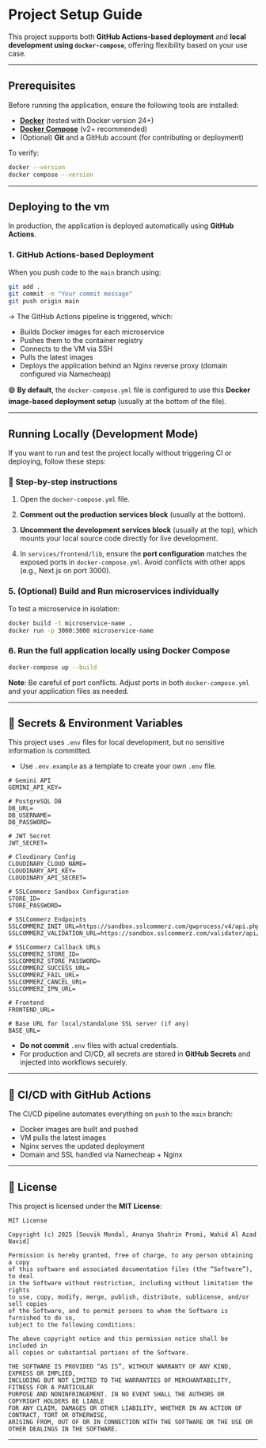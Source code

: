 # Project Setup Guide

This project supports both **GitHub Actions-based deployment** and **local development using `docker-compose`**, offering flexibility based on your use case.

---

##  Prerequisites

Before running the application, ensure the following tools are installed:

- **[Docker](https://docs.docker.com/get-docker/)** (tested with Docker version 24+)
- **[Docker Compose](https://docs.docker.com/compose/install/)** (v2+ recommended)
- (Optional) **Git** and a GitHub account (for contributing or deployment)

To verify:

```bash
docker --version
docker compose --version
```

---

## Deploying  to the vm

In production, the application is deployed automatically using **GitHub Actions**.

### 1. GitHub Actions-based Deployment

When you push code to the `main` branch using:

```bash
git add .
git commit -m "Your commit message"
git push origin main
```

→ The GitHub Actions pipeline is triggered, which:

- Builds Docker images for each microservice
- Pushes them to the container registry
- Connects to the VM via SSH
- Pulls the latest images
- Deploys the application behind an Nginx reverse proxy (domain configured via Namecheap)

🟢 **By default**, the `docker-compose.yml` file is configured to use this **Docker image-based deployment setup** (usually at the bottom of the file).

---

##  Running Locally (Development Mode)

If you want to run and test the project locally without triggering CI or deploying, follow these steps:

### 🔧 Step-by-step instructions

1. Open the `docker-compose.yml` file.

2. **Comment out the production services block** (usually at the bottom).

3. **Uncomment the development services block** (usually at the top), which mounts your local source code directly for live development.

4. In `services/frontend/lib`, ensure the **port configuration** matches the exposed ports in `docker-compose.yml`. Avoid conflicts with other apps (e.g., Next.js on port 3000).

### 5. (Optional) Build and Run microservices individually

To test a microservice in isolation:

```bash
docker build -t microservice-name .
docker run -p 3000:3000 microservice-name
```

### 6. Run the full application locally using Docker Compose

```bash
docker-compose up --build
```

 **Note**: Be careful of port conflicts. Adjust ports in both `docker-compose.yml` and your application files as needed.

---

## 🔐 Secrets & Environment Variables

This project uses `.env` files for local development, but no sensitive information is committed.

- Use `.env.example` as a template to create your own `.env` file.
```
# Gemini API
GEMINI_API_KEY=

# PostgreSQL DB
DB_URL=
DB_USERNAME=
DB_PASSWORD=

# JWT Secret
JWT_SECRET=

# Cloudinary Config
CLOUDINARY_CLOUD_NAME=
CLOUDINARY_API_KEY=
CLOUDINARY_API_SECRET=

# SSLCommerz Sandbox Configuration
STORE_ID=
STORE_PASSWORD=

# SSLCommerz Endpoints
SSLCOMMERZ_INIT_URL=https://sandbox.sslcommerz.com/gwprocess/v4/api.php
SSLCOMMERZ_VALIDATION_URL=https://sandbox.sslcommerz.com/validator/api/validationserverAPI.php

# SSLCommerz Callback URLs
SSLCOMMERZ_STORE_ID=
SSLCOMMERZ_STORE_PASSWORD=
SSLCOMMERZ_SUCCESS_URL=
SSLCOMMERZ_FAIL_URL=
SSLCOMMERZ_CANCEL_URL=
SSLCOMMERZ_IPN_URL=

# Frontend
FRONTEND_URL=

# Base URL for local/standalone SSL server (if any)
BASE_URL=
```
- **Do not commit** `.env` files with actual credentials.
- For production and CI/CD, all secrets are stored in **GitHub Secrets** and injected into workflows securely.

---

## 🚀 CI/CD with GitHub Actions

The CI/CD pipeline automates everything on `push` to the `main` branch:

- Docker images are built and pushed
- VM pulls the latest images
- Nginx serves the updated deployment
- Domain and SSL handled via Namecheap + Nginx

---

## 📄 License

This project is licensed under the **MIT License**:

```
MIT License

Copyright (c) 2025 [Souvik Mondal, Ananya Shahrin Promi, Wahid Al Azad Navid]

Permission is hereby granted, free of charge, to any person obtaining a copy
of this software and associated documentation files (the “Software”), to deal
in the Software without restriction, including without limitation the rights
to use, copy, modify, merge, publish, distribute, sublicense, and/or sell copies
of the Software, and to permit persons to whom the Software is furnished to do so,
subject to the following conditions:

The above copyright notice and this permission notice shall be included in
all copies or substantial portions of the Software.

THE SOFTWARE IS PROVIDED “AS IS”, WITHOUT WARRANTY OF ANY KIND, EXPRESS OR IMPLIED,
INCLUDING BUT NOT LIMITED TO THE WARRANTIES OF MERCHANTABILITY, FITNESS FOR A PARTICULAR
PURPOSE AND NONINFRINGEMENT. IN NO EVENT SHALL THE AUTHORS OR COPYRIGHT HOLDERS BE LIABLE
FOR ANY CLAIM, DAMAGES OR OTHER LIABILITY, WHETHER IN AN ACTION OF CONTRACT, TORT OR OTHERWISE,
ARISING FROM, OUT OF OR IN CONNECTION WITH THE SOFTWARE OR THE USE OR OTHER DEALINGS IN THE SOFTWARE.
```

---
